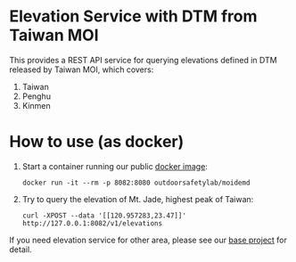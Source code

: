 # Elevation Service with DTM from Taiwan MOI

This provides a REST API service for querying elevations defined in DTM released by Taiwan MOI, which covers:

1. Taiwan
1. Penghu
1. Kinmen

# How to use (as docker)

1. Start a container running our public [docker image](https://hub.docker.com/r/outdoorsafetylab/moidemd):
    ```shell
    docker run -it --rm -p 8082:8080 outdoorsafetylab/moidemd
    ```
1. Try to query the elevation of Mt. Jade, highest peak of Taiwan:
    ```shell
    curl -XPOST --data '[[120.957283,23.47]]' http://127.0.0.1:8082/v1/elevations
    ```

If you need elevation service for other area, please see our [base project](https://github.com/outdoorsafetylab/demd) for detail.
